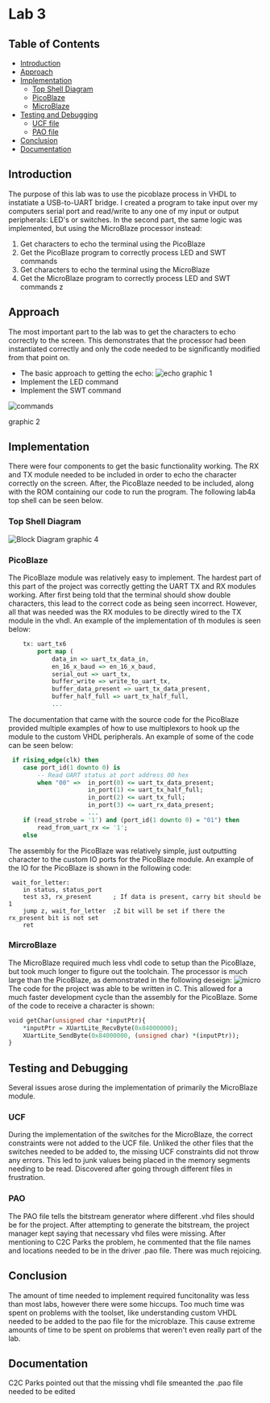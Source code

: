 # Lab 3 #
## Table of Contents ##
- [Introduction](#introduction)
- [Approach](#approach)
- [Implementation](#implementation)
    - [Top Shell Diagram](#top-shell-diagram)
    - [PicoBlaze](#picoblaze)
    - [MicroBlaze](#microbloaze)
- [Testing and Debugging](#testing-and-debugging)
    - [UCF file](#ucf)
    - [PAO file](#pao)
- [Conclusion](#conclusion)
- [Documentation](#documentation)


## Introduction ##
The purpose of this lab was to use the picoblaze process in VHDL to instatiate a USB-to-UART bridge.  I created a program to take input over my computers serial port and read/write to any one of my input or output peripherals: LED's or switches.  In the second part, the same logic was implemented, but using the MicroBlaze processor instead:

 1. Get characters to echo the terminal using the PicoBlaze
 2. Get the PicoBlaze program to correctly process LED and SWT commands 
 3. Get characters to echo the terminal using the MicroBlaze
 4. Get the MicroBlaze program to correctly process LED and SWT commands 
z
## Approach ##
The most important part to the lab was to get the characters to echo correctly to the screen.  This demonstrates that the processor had been instantiated correctly and only the code needed to be significantly modified from that point on.

 - The basic approach to getting the echo:
![echo](images/basic_ex.png)
graphic 1
 - Implement the LED command
 - Implement the SWT command

![commands](images/command_ex.jpg)

graphic 2

## Implementation ##
There were four components to get the basic functionality working.  The RX and TX module needed to be included in order to echo the character correctly on the screen.  After, the PicoBlaze needed to be included, along with the ROM containing our code to run the program.  The following lab4a top shell can be seen below.
### Top Shell Diagram ###
![Block Diagram](images/BlockDiagram.PNG)
graphic 4
### PicoBlaze ###
The PicoBlaze module was relatively easy to implement.  The hardest part of this part of the project was correctly getting the UART TX and RX modules working.  After first being told that the terminal should show double characters, this lead to the correct code as being seen incorrect.  However, all that was needed was the RX modules to be directly wired to the TX module in the vhdl.  An example of the implementation of th modules is seen below:
```vhdl
	tx: uart_tx6
		port map ( 
			data_in => uart_tx_data_in,
			en_16_x_baud => en_16_x_baud,  
			serial_out => uart_tx,			
			buffer_write => write_to_uart_tx,
			buffer_data_present => uart_tx_data_present,
			buffer_half_full => uart_tx_half_full,
			...
```
The documentation that came with the source code for the PicoBlaze provided multiple examples of how to use multiplexors to hook up the module to the custom VHDL peripherals.  An example of some of the code can be seen below:
```vhdl
 if rising_edge(clk) then
    case port_id(1 downto 0) is
        -- Read UART status at port address 00 hex
        when "00" =>  in_port(0) <= uart_tx_data_present;
                      in_port(1) <= uart_tx_half_full;
                      in_port(2) <= uart_tx_full; 
                      in_port(3) <= uart_rx_data_present;
                      ...
    if (read_strobe = '1') and (port_id(1 downto 0) = "01") then
        read_from_uart_rx <= '1';
    else
```
The assembly for the PicoBlaze was relatively simple, just outputting character to the custom IO ports for the PicoBlaze module.  An example of the IO for the PicoBlaze is shown in the following code:
```
 wait_for_letter:
 	in status, status_port
 	test s3, rx_present      ; If data is present, carry bit should be 1
 	jump z, wait_for_letter  ;Z bit will be set if there the rx_present bit is not set
 	ret
```
### MircroBlaze ###
The MicroBlaze required much less vhdl code to setup than the PicoBlaze, but took much longer to figure out the toolchain.  The processor is much large than the PicoBlaze, as demonstrated in the following deseign:
![micro](images/micro.PNG)
The code for the project was able to be written in C.  This allowed for a much faster development cycle than the assembly for the PicoBlaze.  Some of the code to receive a character is shown:
```vhdl
void getChar(unsigned char *inputPtr){
	*inputPtr = XUartLite_RecvByte(0x84000000);
	XUartLite_SendByte(0x84000000, (unsigned char) *(inputPtr));
}
```
## Testing and Debugging ###
Several issues arose during the implementation of primarily the MicroBlaze module.
### UCF ###
During the implementation of the switches for the MicroBlaze, the correct constraints were not added to the UCF file.  Unliked the other files that the switches needed to be added to, the missing UCF constraints did not throw any errors.  This led to junk values being placed in the memory segments needing to be read.  Discovered after going through different files in frustration.
### PAO ###
The PAO file tells the bitstream generator where different .vhd files should be for the project.  After attempting to generate the bitstream, the project manager kept saying that necessary vhd files were missing.  After mentioning to C2C Parks the problem, he commented that the file names and locations needed to be in the driver .pao file.  There was much rejoicing.
## Conclusion ##
The amount of time needed to implement required funcitonality was less than most labs, however there were some hiccups.  Too much time was spent on problems with the toolset, like understanding custom VHDL needed to be added to the pao file for the microblaze.  This cause extreme amounts of time to be spent on problems that weren't even really part of the lab.
## Documentation ##
C2C Parks pointed out that the missing vhdl file smeanted the .pao file needed to be edited